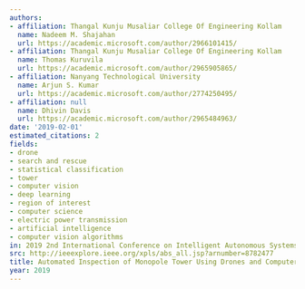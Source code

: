 ```yaml
---
authors:
- affiliation: Thangal Kunju Musaliar College Of Engineering Kollam
  name: Nadeem M. Shajahan
  url: https://academic.microsoft.com/author/2966101415/
- affiliation: Thangal Kunju Musaliar College Of Engineering Kollam
  name: Thomas Kuruvila
  url: https://academic.microsoft.com/author/2965905865/
- affiliation: Nanyang Technological University
  name: Arjun S. Kumar
  url: https://academic.microsoft.com/author/2774250495/
- affiliation: null
  name: Dhivin Davis
  url: https://academic.microsoft.com/author/2965484963/
date: '2019-02-01'
estimated_citations: 2
fields:
- drone
- search and rescue
- statistical classification
- tower
- computer vision
- deep learning
- region of interest
- computer science
- electric power transmission
- artificial intelligence
- computer vision algorithms
in: 2019 2nd International Conference on Intelligent Autonomous Systems (ICoIAS)
src: http://ieeexplore.ieee.org/xpls/abs_all.jsp?arnumber=8782477
title: Automated Inspection of Monopole Tower Using Drones and Computer Vision
year: 2019
---
```

